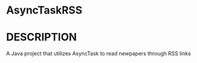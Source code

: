 # AsyncTaskRSS
# DESCRIPTION
A Java project that utilizes AsyncTask to read newpapers through RSS links
